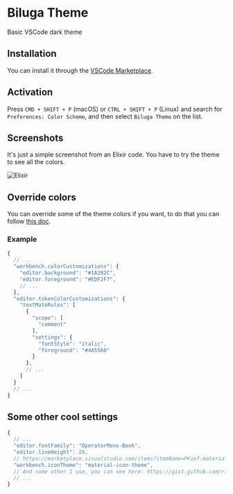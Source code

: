 # Biluga Theme

Basic VSCode dark theme

## Installation

You can install it through the [VSCode Marketplace](https://marketplace.visualstudio.com/items?itemName=ricardoruwer.bilugatheme).

## Activation

Press `CMD + SHIFT + P` (macOS) or `CTRL + SHIFT + P` (Linux) and search for `Preferences: Color Scheme`, and then select `Biluga Theme` on the list.

## Screenshots

It's just a simple screenshot from an Elixir code. You have to try the theme to see all the colors.

![Elixir](https://i.imgur.com/jPiyRuf.png)

## Override colors

You can override some of the theme colors if you want, to do that you can follow [this doc](https://code.visualstudio.com/docs/getstarted/themes#_customizing-a-color-theme).

### Example

```js
{
  // ...
  "workbench.colorCustomizations": {
    "editor.background": "#1A202C",
    "editor.foreground": "#EDF2F7",
    // ...
  },
  "editor.tokenColorCustomizations": {
    "textMateRules": [
      {
        "scope": [
          "comment"
        ],
        "settings": {
          "fontStyle": "italic",
          "foreground": "#4A5568"
        }
      },
      // ...
    ]
  }
  // ...
}
```

## Some other cool settings

```js
{
  // ...
  "editor.fontFamily": "OperatorMono-Book",
  "editor.lineHeight": 28,
  // https://marketplace.visualstudio.com/items?itemName=PKief.material-icon-theme
  "workbench.iconTheme": "material-icon-theme",
  // And some other I use, you can see here: https://gist.github.com/ricardoruwer/b67986152b239fb27ffb488d156de7d3#file-settings-json
  // ...
}
```
